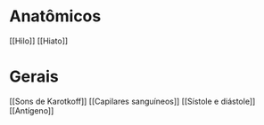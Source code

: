 # Anatômicos
[[Hilo]]
[[Hiato]]
# Gerais 
[[Sons de Karotkoff]]
[[Capilares sanguíneos]]
[[Sístole e diástole]]
[[Antígeno]]